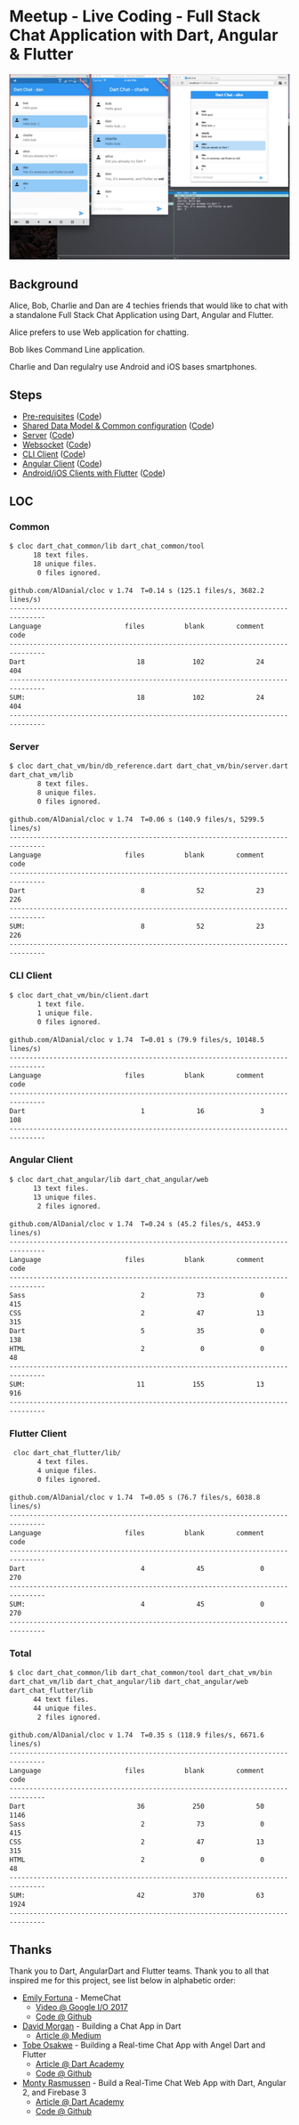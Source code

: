 # Meetup - Live Coding - Full Stack Chat Application with Dart, Angular & Flutter

![Screenshot](screenshot.png)

## Background

Alice, Bob, Charlie and Dan are 4 techies friends that would like to chat with a standalone Full Stack Chat Application using Dart, Angular and Flutter.

Alice prefers to use Web application for chatting.

Bob likes Command Line application.

Charlie and Dan regulalry use Android and iOS bases smartphones.

## Steps

* [Pre-requisites](doc/dart_chat-100.md) ([Code](steps/dart_chat-100))
* [Shared Data Model & Common configuration](doc/dart_chat-200.md) ([Code](steps/dart_chat-200))
* [Server](doc/dart_chat-201.md) ([Code](steps/dart_chat-201))
* [Websocket](doc/dart_chat-202.md) ([Code](steps/dart_chat-202))
* [CLI Client](doc/dart_chat-300.md) ([Code](steps/dart_chat-300))
* [Angular Client](doc/dart_chat-301.md) ([Code](steps/dart_chat-301))
* [Android/iOS Clients with Flutter](doc/dart_chat-302.md) ([Code](steps/dart_chat-302))

## LOC
### Common
```
$ cloc dart_chat_common/lib dart_chat_common/tool
      18 text files.
      18 unique files.
       0 files ignored.

github.com/AlDanial/cloc v 1.74  T=0.14 s (125.1 files/s, 3682.2 lines/s)
-------------------------------------------------------------------------------
Language                     files          blank        comment           code
-------------------------------------------------------------------------------
Dart                            18            102             24            404
-------------------------------------------------------------------------------
SUM:                            18            102             24            404
-------------------------------------------------------------------------------
```

### Server
```
$ cloc dart_chat_vm/bin/db_reference.dart dart_chat_vm/bin/server.dart dart_chat_vm/lib
       8 text files.
       8 unique files.
       0 files ignored.

github.com/AlDanial/cloc v 1.74  T=0.06 s (140.9 files/s, 5299.5 lines/s)
-------------------------------------------------------------------------------
Language                     files          blank        comment           code
-------------------------------------------------------------------------------
Dart                             8             52             23            226
-------------------------------------------------------------------------------
SUM:                             8             52             23            226
-------------------------------------------------------------------------------
```

### CLI Client
```
$ cloc dart_chat_vm/bin/client.dart
       1 text file.
       1 unique file.
       0 files ignored.

github.com/AlDanial/cloc v 1.74  T=0.01 s (79.9 files/s, 10148.5 lines/s)
-------------------------------------------------------------------------------
Language                     files          blank        comment           code
-------------------------------------------------------------------------------
Dart                             1             16              3            108
-------------------------------------------------------------------------------
```

### Angular Client
```
$ cloc dart_chat_angular/lib dart_chat_angular/web
      13 text files.
      13 unique files.
       2 files ignored.

github.com/AlDanial/cloc v 1.74  T=0.24 s (45.2 files/s, 4453.9 lines/s)
-------------------------------------------------------------------------------
Language                     files          blank        comment           code
-------------------------------------------------------------------------------
Sass                             2             73              0            415
CSS                              2             47             13            315
Dart                             5             35              0            138
HTML                             2              0              0             48
-------------------------------------------------------------------------------
SUM:                            11            155             13            916
-------------------------------------------------------------------------------
```

### Flutter Client
```
 cloc dart_chat_flutter/lib/
       4 text files.
       4 unique files.
       0 files ignored.

github.com/AlDanial/cloc v 1.74  T=0.05 s (76.7 files/s, 6038.8 lines/s)
-------------------------------------------------------------------------------
Language                     files          blank        comment           code
-------------------------------------------------------------------------------
Dart                             4             45              0            270
-------------------------------------------------------------------------------
SUM:                             4             45              0            270
-------------------------------------------------------------------------------
```

### Total
```
$ cloc dart_chat_common/lib dart_chat_common/tool dart_chat_vm/bin dart_chat_vm/lib dart_chat_angular/lib dart_chat_angular/web dart_chat_flutter/lib
      44 text files.
      44 unique files.
       2 files ignored.

github.com/AlDanial/cloc v 1.74  T=0.35 s (118.9 files/s, 6671.6 lines/s)
-------------------------------------------------------------------------------
Language                     files          blank        comment           code
-------------------------------------------------------------------------------
Dart                            36            250             50           1146
Sass                             2             73              0            415
CSS                              2             47             13            315
HTML                             2              0              0             48
-------------------------------------------------------------------------------
SUM:                            42            370             63           1924
-------------------------------------------------------------------------------
```

## Thanks
Thank you to Dart, AngularDart and Flutter teams.
Thank you to all that inspired me for this project, see list below in alphabetic order:
- [Emily Fortuna](https://github.com/efortuna) - MemeChat
  - [Video @ Google I/O 2017](https://www.youtube.com/watch?v=w2TcYP8qiRI`)
  - [Code @ Github](https://github.com/efortuna/memechat)
- [David Morgan](https://github.com/davidmorgan) - Building a Chat App in Dart
  - [Article @ Medium](https://medium.com/dartlang/building-a-chat-app-in-dart-815fcd0e5a31)
- [Tobe Osakwe](https://github.com/thosakwe) - Building a Real-time Chat App with Angel Dart and Flutter
  - [Article @ Dart Academy](https://dart.academy/building-a-real-time-chat-app-with-angel-and-flutter/)
  - [Code @ Github](https://github.com/angel-example/flutter)
- [Monty Rasmussen](https://github.com/montyr75) - Build a Real-Time Chat Web App with Dart, Angular 2, and Firebase 3
  - [Article @ Dart Academy](https://dart.academy/build-a-real-time-chat-web-app-with-dart-angular-2-and-firebase-3/)
  - [Code @ Github](https://github.com/montyr75/dart_chat_ng2_fb3_start/)
